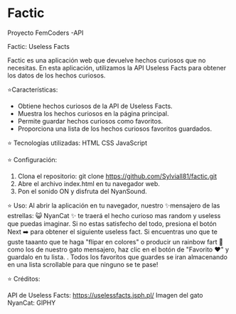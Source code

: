 # Factic
Proyecto FemCoders -API

Factic: Useless Facts

Factic es una aplicación web que devuelve hechos curiosos que no necesitas. 
En esta aplicación, utilizamos la API Useless Facts para obtener los datos de los hechos curiosos.

⭐Características:
- Obtiene hechos curiosos de la API de Useless Facts.
- Muestra los hechos curiosos en la página principal.
- Permite guardar hechos curiosos como favoritos.
- Proporciona una lista de los hechos curiosos favoritos guardados.

⭐ Tecnologías utilizadas:
HTML
CSS
JavaScript

⭐ Configuración:
1. Clona el repositorio: git clone https://github.com/Sylviall81/factic.git
2. Abre el archivo index.html en tu navegador web.
3. Pon el sonido ON y disfruta del NyanSound.

⭐ Uso:
Al abrir la aplicación en tu navegador, nuestro ✨mensajero de las estrellas: 😺 NyanCat ✨ te traerá el hecho curioso 
mas random y useless que puedas imaginar. Si no estas satisfecho del todo, presiona el botón Next ➡️  para obtener el siguiente 
useless fact. Si encuentras uno que te guste taaanto que te haga "flipar en colores" o 
producir un rainbow fart 🌈 como los de nuestro gato mensajero, haz clic en el botón de "Favorito ❤️" y guardalo en tu lista.
.
Todos los  favoritos que guardes se iran almacenando en una lista scrollable para que ninguno se te pase!

⭐ Créditos:

API de Useless Facts: https://uselessfacts.jsph.pl/
Imagen del gato NyanCat: GIPHY



